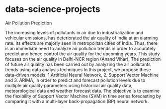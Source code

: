 # data-science-projects
Air Pollution Prediction

The increasing levels of pollutants in air due to industrialization and vehicular emissions, has deteriorated the air quality of India at an alarming rate. Its effects are majorly seen in metropolitan cities of India. Thus, there is an immediate need to analyze air pollution trends in order to accurately predict and hence control the air quality for the upcoming years.
This study focuses on the air quality in Delhi-NCR region (Anand Vihar). 
The prediction of future air quality has been carried out by analyzing the air pollutants trends using data analysis techniques
In this project, we propose these data-driven models: 1.Artificial Neural Network, 2. Support Vector Machine and 3. ARIMA, in order to predict and forecast pollution levels due to multiple air quality parameters using historical air quality data, meteorological data and weather forecast data.
The objective is to examine the flexibility of Support Vector Machine (SVM) in time series forecasting by comparing it with a multi-layer back-propagation (BP) neural network.
